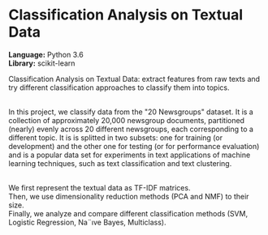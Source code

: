 # Classification Analysis on Textual Data

**Language:** Python 3.6 <br>
**Library:** scikit-learn

Classification Analysis on Textual Data: extract features from raw texts and try different classification approaches to classify them into topics. <br><br>

In this project, we classify data from the "20 Newsgroups" dataset. It is a collection of approximately 20,000 newsgroup documents, partitioned (nearly) evenly across 20 different newsgroups, each corresponding to a different topic. It is is splitted in two subsets: one for training (or development) and the other one for testing (or for performance evaluation) and is a popular data set for experiments in text applications of machine learning techniques, such as text classification and text clustering. <br><br>

We first represent the textual data as TF-IDF matrices. <br>
Then, we use dimensionality reduction methods (PCA and NMF) to their size. <br>
Finally, we analyze and compare different classification methods (SVM, Logistic Regression, Na¨ıve Bayes, Multiclass). <br>
